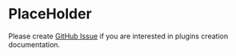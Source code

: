 # PlaceHolder

Please create [GitHub Issue](https://github.com/testingisdocumenting/znai/issues) if you are interested in plugins creation documentation.